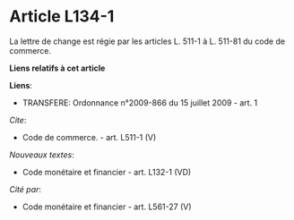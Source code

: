 # Article L134-1

La lettre de change est régie par les articles L. 511-1 à L. 511-81 du code de commerce.

**Liens relatifs à cet article**

**Liens**:

  - TRANSFERE: Ordonnance n°2009-866 du 15 juillet 2009 - art. 1

_Cite_:

  - Code de commerce. - art. L511-1 (V)

_Nouveaux textes_:

  - Code monétaire et financier - art. L132-1 (VD)

_Cité par_:

  - Code monétaire et financier - art. L561-27 (V)
